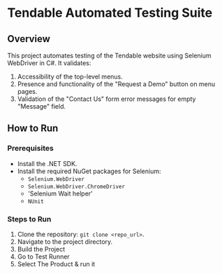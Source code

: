# Tendable Automated Testing Suite

## Overview
This project automates testing of the Tendable website using Selenium WebDriver in C#. It validates:
1. Accessibility of the top-level menus.
2. Presence and functionality of the "Request a Demo" button on menu pages.
3. Validation of the "Contact Us" form error messages for empty "Message" field.

## How to Run
### Prerequisites
- Install the .NET SDK.
- Install the required NuGet packages for Selenium:
  - `Selenium.WebDriver`
  - `Selenium.WebDriver.ChromeDriver`
  - 'Selenium Wait helper'
  - `NUnit`

### Steps to Run
1. Clone the repository: `git clone <repo_url>`.
2. Navigate to the project directory.
3. Build the Project
4. Go to Test Runner 
5. Select The Product & run it 

